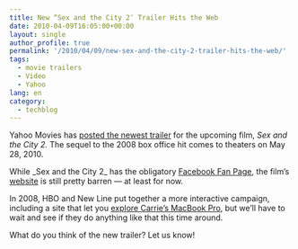 ```yaml
---
title: New “Sex and the City 2″ Trailer Hits the Web
date: 2010-04-09T16:05:00+00:00
layout: single
author_profile: true
permalink: '/2010/04/09/new-sex-and-the-city-2-trailer-hits-the-web/'
tags:
  - movie trailers
  - Video
  - Yahoo
lang: en
category: 
  - techblog
---
```

Yahoo Movies has [posted the newest trailer](http://movies.yahoo.com/feature/sex-and-the-city-2.html?showVideo=1) for the upcoming film, _Sex and the City 2._ The sequel to the 2008 box office hit comes to theaters on May 28, 2010.

While \_Sex and the City 2\_ has the obligatory [Facebook Fan Page](http://www.facebook.com/sexandthecity2), the film’s [website](http://sexandthecitymovie.com/) is still pretty barren — at least for now.

In 2008, HBO and New Line put together a more interactive campaign, including a site that let you [explore Carrie’s MacBook Pro](http://www.tuaw.com/2008/05/20/explore-carrie-bradshaws-macbook-pro/), but we’ll have to wait and see if they do anything like that this time around.

What do you think of the new trailer? Let us know!
